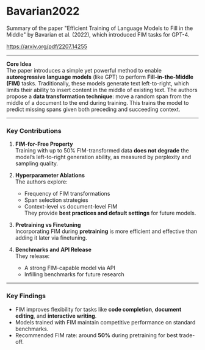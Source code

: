 # Bavarian2022
Summary of the paper "Efficient Training of Language Models to Fill in the Middle" by Bavarian et al. (2022), which introduced FIM tasks for GPT-4.

https://arxiv.org/pdf/2207.14255

---

**Core Idea**  
The paper introduces a simple yet powerful method to enable **autoregressive language models** (like GPT) to perform **Fill-in-the-Middle (FIM)** tasks. Traditionally, these models generate text left-to-right, which limits their ability to insert content in the middle of existing text. The authors propose a **data transformation technique**: move a random span from the middle of a document to the end during training. This trains the model to predict missing spans given both preceding and succeeding context.

---

### **Key Contributions**
1. **FIM-for-Free Property**  
   Training with up to 50% FIM-transformed data **does not degrade** the model’s left-to-right generation ability, as measured by perplexity and sampling quality.

2. **Hyperparameter Ablations**  
   The authors explore:
   - Frequency of FIM transformations
   - Span selection strategies
   - Context-level vs document-level FIM  
   They provide **best practices and default settings** for future models.

3. **Pretraining vs Finetuning**  
   Incorporating FIM during **pretraining** is more efficient and effective than adding it later via finetuning.

4. **Benchmarks and API Release**  
   They release:
   - A strong FIM-capable model via API
   - Infilling benchmarks for future research

---

### **Key Findings**
- FIM improves flexibility for tasks like **code completion**, **document editing**, and **interactive writing**.
- Models trained with FIM maintain competitive performance on standard benchmarks.
- Recommended FIM rate: around **50%** during pretraining for best trade-off.
